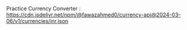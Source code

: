 Practice
Currency Converter : https://cdn.jsdelivr.net/npm/@fawazahmed0/currency-api@2024-03-06/v1/currencies/inr.json